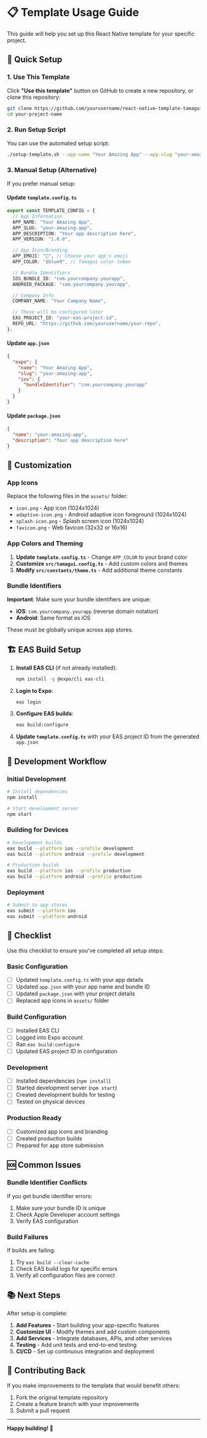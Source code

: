 # 📋 Template Usage Guide

This guide will help you set up this React Native template for your specific project.

## 🚀 Quick Setup

### 1. Use This Template

Click **"Use this template"** button on GitHub to create a new repository, or clone this repository:

```bash
git clone https://github.com/yourusername/react-native-template-tamagui-cognito.git your-project-name
cd your-project-name
```

### 2. Run Setup Script

You can use the automated setup script:

```bash
./setup-template.sh --app-name "Your Amazing App" --app-slug "your-amazing-app" --ios-bundle-id "com.yourcompany.yourapp" --android-package "com.yourcompany.yourapp"
```

### 3. Manual Setup (Alternative)

If you prefer manual setup:

#### Update `template.config.ts`

```typescript
export const TEMPLATE_CONFIG = {
  // App Information
  APP_NAME: "Your Amazing App",
  APP_SLUG: "your-amazing-app",
  APP_DESCRIPTION: "Your app description here",
  APP_VERSION: "1.0.0",

  // App Icon/Branding
  APP_EMOJI: "🚀", // Choose your app's emoji
  APP_COLOR: "$blue9", // Tamagui color token

  // Bundle Identifiers
  IOS_BUNDLE_ID: "com.yourcompany.yourapp",
  ANDROID_PACKAGE: "com.yourcompany.yourapp",

  // Company Info
  COMPANY_NAME: "Your Company Name",

  // These will be configured later
  EAS_PROJECT_ID: "your-eas-project-id",
  REPO_URL: "https://github.com/yourusername/your-repo",
};
```

#### Update `app.json`

```json
{
  "expo": {
    "name": "Your Amazing App",
    "slug": "your-amazing-app",
    "ios": {
      "bundleIdentifier": "com.yourcompany.yourapp"
    }
  }
}
```

#### Update `package.json`

```json
{
  "name": "your-amazing-app",
  "description": "Your app description here"
}
```

## 🎨 Customization

### App Icons

Replace the following files in the `assets/` folder:

- `icon.png` - App icon (1024x1024)
- `adaptive-icon.png` - Android adaptive icon foreground (1024x1024)
- `splash-icon.png` - Splash screen icon (1024x1024)
- `favicon.png` - Web favicon (32x32 or 16x16)

### App Colors and Theming

1. **Update `template.config.ts`** - Change `APP_COLOR` to your brand color
2. **Customize `src/tamagui.config.ts`** - Add custom colors and themes
3. **Modify `src/constants/theme.ts`** - Add additional theme constants

### Bundle Identifiers

**Important**: Make sure your bundle identifiers are unique:

- **iOS**: `com.yourcompany.yourapp` (reverse domain notation)
- **Android**: Same format as iOS

These must be globally unique across app stores.

## 🏗️ EAS Build Setup

1. **Install EAS CLI** (if not already installed):

   ```bash
   npm install -g @expo/cli eas-cli
   ```

2. **Login to Expo**:

   ```bash
   eas login
   ```

3. **Configure EAS builds**:

   ```bash
   eas build:configure
   ```

4. **Update `template.config.ts`** with your EAS project ID from the generated `app.json`

## 🚀 Development Workflow

### Initial Development

```bash
# Install dependencies
npm install

# Start development server
npm start
```

### Building for Devices

```bash
# Development builds
eas build --platform ios --profile development
eas build --platform android --profile development

# Production builds
eas build --platform ios --profile production
eas build --platform android --profile production
```

### Deployment

```bash
# Submit to app stores
eas submit --platform ios
eas submit --platform android
```

## 📝 Checklist

Use this checklist to ensure you've completed all setup steps:

### Basic Configuration

- [ ] Updated `template.config.ts` with your app details
- [ ] Updated `app.json` with your app name and bundle ID
- [ ] Updated `package.json` with your project details
- [ ] Replaced app icons in `assets/` folder

### Build Configuration

- [ ] Installed EAS CLI
- [ ] Logged into Expo account
- [ ] Ran `eas build:configure`
- [ ] Updated EAS project ID in configuration

### Development

- [ ] Installed dependencies (`npm install`)
- [ ] Started development server (`npm start`)
- [ ] Created development builds for testing
- [ ] Tested on physical devices

### Production Ready

- [ ] Customized app icons and branding
- [ ] Created production builds
- [ ] Prepared for app store submission

## 🆘 Common Issues

### Bundle Identifier Conflicts

If you get bundle identifier errors:

1. Make sure your bundle ID is unique
2. Check Apple Developer account settings
3. Verify EAS configuration

### Build Failures

If builds are failing:

1. Try `eas build --clear-cache`
2. Check EAS build logs for specific errors
3. Verify all configuration files are correct

## 📚 Next Steps

After setup is complete:

1. **Add Features** - Start building your app-specific features
2. **Customize UI** - Modify themes and add custom components
3. **Add Services** - Integrate databases, APIs, and other services
4. **Testing** - Add unit tests and end-to-end testing
5. **CI/CD** - Set up continuous integration and deployment

## 🤝 Contributing Back

If you make improvements to the template that would benefit others:

1. Fork the original template repository
2. Create a feature branch with your improvements
3. Submit a pull request

---

**Happy building! 🚀**

